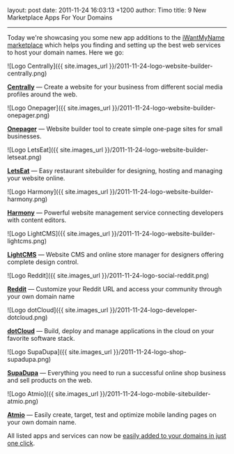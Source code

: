 layout: post
date: 2011-11-24 16:03:13 +1200
author: Timo
title: 9 New Marketplace Apps For Your Domains


----

Today we're showcasing you some new app additions to the [iWantMyName marketplace](https://iwantmyname.com/services) which helps you finding and setting up the best web services to host your domain names. Here we go:

![Logo Centrally]({{ site.images_url }}/2011-11-24-logo-website-builder-centrally.png)

[**Centrally**](https://iwantmyname.com/services/website-builder/centrally-custom-domain) &mdash; Create a website for your business from different social media profiles around the web.

![Logo Onepager]({{ site.images_url }}/2011-11-24-logo-website-builder-onepager.png)

[**Onepager**](https://iwantmyname.com/services/website-builder/onepage-business-websites) &mdash; Website builder tool to create simple one-page sites for small businesses.

![Logo LetsEat]({{ site.images_url }}/2011-11-24-logo-website-builder-letseat.png)

[**LetsEat**](https://iwantmyname.com/services/website-builder/custom-domain-letseatat) &mdash; Easy restaurant sitebuilder for designing, hosting and managing your website online.

![Logo Harmony]({{ site.images_url }}/2011-11-24-logo-website-builder-harmony.png)

[**Harmony**](https://iwantmyname.com/services/website-builder/harmony-custom-domain) &mdash; Powerful website management service connecting developers with content editors.

![Logo LightCMS]({{ site.images_url }}/2011-11-24-logo-website-builder-lightcms.png)

[**LightCMS**](https://iwantmyname.com/services/website-builder/buy-own-domain-lightcms) &mdash; Website CMS and online store manager for designers offering complete design control.

![Logo Reddit]({{ site.images_url }}/2011-11-24-logo-social-reddit.png)

[**Reddit**](https://iwantmyname.com/services/social-network/buy-reddit-domain) &mdash; Customize your Reddit URL and access your community through your own domain name

![Logo dotCloud]({{ site.images_url }}/2011-11-24-logo-developer-dotcloud.png)

[**dotCloud**](https://iwantmyname.com/services/developer/dotcloud-custom-domain) &mdash; Build, deploy and manage applications in the cloud on your favorite software stack.

![Logo SupaDupa]({{ site.images_url }}/2011-11-24-logo-shop-supadupa.png)

[**SupaDupa**](https://iwantmyname.com/services/ecommerce-hosting/supadupa-custom-domain) &mdash; Everything you need to run a successful online shop business and sell products on the web.

![Logo Atmio]({{ site.images_url }}/2011-11-24-logo-mobile-sitebuilder-atmio.png)

[**Atmio**](https://iwantmyname.com/services/mobile/atmio-sitebuilder) &mdash; Easily create, target, test and optimize mobile landing pages on your own domain name.

All listed apps and services can now be [easily added to your domains in just one click](https://iwantmyname.com/services).
